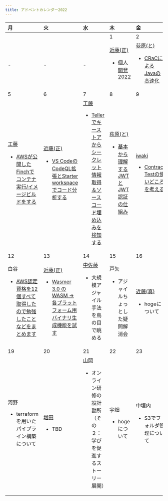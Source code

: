 ```yaml
---
title: アドベントカレンダー2022
---
```


| 月 | 火 | 水 | 木 | 金 | 土 | 日 |
|:--|:--|:--|:--|:--|:--|:--|
|  |  |  | 1 | 2 | 3 | 4 |
| - | - | - | [近藤(正)](/authors/masahiro-kondo/)<ul><li>[個人開発2022](/blogs/2022/12/01/personal-development-2022/)</li></ul> | [荻原(と)](/authors/toshio-ogiwara/)<ul><li>[CRaCによるJavaの高速化](/blogs/2022/12/02/jdk-crac/)</li></ul> | [iwaki](/authors/shinichiro-iwaki)<ul><li>[Contract TestツールPactの紹介](/blogs/2022/12/03/contract-test-with-pact/)</li></ul> | [庄司](/authors/shigeki-shoji/)<ul><li>[JJUG CCC 2022 Fall](/blogs/2022/12/04/jjug-ccc-2022-fall/)</li></ul> |
| 5 | 6 | 7 | 8 | 9 | 10 | 11 |
| [工藤](/authors/noboru-kudo/)<ul><li>[AWSが公開したFinchでコンテナ実行/イメージビルドをする](/blogs/2022/12/05/finch-intro/)</li></ul> | [近藤(正)](/authors/masahiro-kondo/)<ul><li>[VS Codeの CodeQL拡張とStarter workspaceでコード分析する](/blogs/2022/12/06/using-codeql-on-vscode/)</li></ul> | [工藤](/authors/noboru-kudo/)<ul><li>[Tellerでキーストアからシークレット情報取得＆ソースコード埋め込みを検知する](/blogs/2022/12/07/teller-intro/)</li></ul> | [荻原(と)](/authors/toshio-ogiwara/)<ul><li>[基本から理解するJWTとJWT認証の仕組み](/blogs/2022/12/08/jwt-auth/)</li></ul> | [iwaki](/authors/shinichiro-iwaki)<ul><li>[Contract Testの使いどころを考える](/blogs/2022/12/09/contract-test-usecase/)</li></ul> | [荻原(と)](/authors/toshio-ogiwara/)<ul><li>[Auth0 java-jwtを使った素のJWT認証](/blogs/2022/12/10/java-jwt-auth/)</li></ul> | 山岸<ul><li>[AWS Lambda 向け軽量Node.jsミドルウエアエンジン Middy の紹介](/blogs/2022/12/11/middyjs/)</li></ul> |
| 12| 13 | 14 | 15 | 16 | 17 | 18 |
| 白谷<ul><li>[AWS認定資格を12個すべて取得したので勉強したことなどをまとめます](/blogs/2022/12/12/aws_all_certified/)</li></ul> | [近藤(正)](/authors/masahiro-kondo/)<ul><li>[Wasmer 3.0 の WASM →各プラットフォーム用バイナリ生成機能を試す](/blogs/2022/12/13/wasmer-v3/)</li></ul> | [中佐藤](/authors/makiko-nakasato/)<ul><li>大規模アジャイル手法を鳥の目で眺める</li></ul> | 戸矢<ul><li>アジャイルちょっとした疑問解消会</li></ul> | [近藤(真)](/authors/masafumi-kondo/)<ul><li>hogeについて</li></ul> | 藤本<ul><li>GraphQL+NestJSについて</li></ul> | [工藤](/authors/noboru-kudo/)<ul><li>Nuxt3ハイブリッドレンダリングについて</li></ul> |
| 19 | 20 | 21 | 22 | 23 | 24 | 25 |
| 河野<ul><li>terraformを用いたパイプライン構築について</li></ul> | [増田](/authors/yuta-masuda/)<ul><li>TBD</li></ul> | [山岡](/authors/toshio-yamaoka/)<ul><li>オンライン研修の設計勘所（その２：学びを促進するストーリー展開）</li></ul> | 宇畑<ul><li>hogeについて</li></ul> | 中垣内<ul><li>S3でフォルダ管理について</li></ul> | 藤原<ul><li>hogeについて</li></ul> | 塩田<ul><li>【T.B.D.】Spring Boot 3.0 で何が変わった？</li></ul> |
